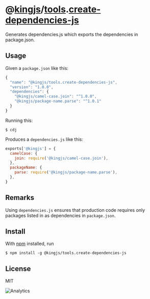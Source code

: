# @[kingjs][@kingjs]/[tools][ns0].[create-dependencies-js][ns1]
Generates dependencies.js which exports the dependencies in package.json.
## Usage
Given a `package.json` like this:
```js
{
  "name": "@kingjs/tools.create-dependencies-js",
  "version": "1.0.0",
  "dependencies": {
    "@kingjs/camel-case.join": "^1.0.0",
    "@kingjs/package-name.parse": "^1.0.1"
  }
}

```
Running this:
```
$ cdj 
```
Produces a `dependencies.js` like this:
```js
exports['@kingjs'] = {
  camelCase: {
    join: require('@kingjs/camel-case.join'),
  },
  packageName: {
    parse: require('@kingjs/package-name.parse'),
  },
}
``` 
## Remarks
Using `dependencies.js` ensures that production code requires only packages listed in as dependencies in `package.json`.
## Install
With [npm](https://npmjs.org/) installed, run
```
$ npm install -g @kingjs/tools.create-dependencies-js
```
## License
MIT

![Analytics](https://analytics.kingjs.net/{path})

[@kingjs]: https://www.npmjs.com/package/kingjs
[ns0]: https://www.npmjs.com/package/@kingjs/tools
[ns1]: https://www.npmjs.com/package/@kingjs/tools.create-dependencies-js
